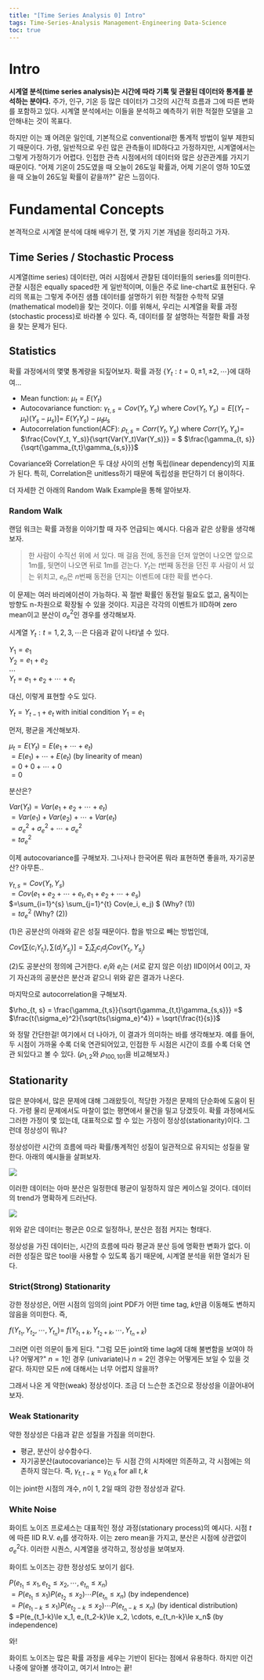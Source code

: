 ```yaml
---
title: "[Time Series Analysis 0] Intro"
tags: Time-Series-Analysis Management-Engineering Data-Science
toc: true
---
```


# Intro
**시계열 분석(time series analysis)는 시간에 따라 기록 및 관찰된 데이터와 통계를 분석하는 분야다.** 주가, 인구, 기온 등 많은 데이터가 그것의 시간적 흐름과 그에 따른 변화를 포함하고 있다. 시계열 분석에서는 이들을 분석하고 예측하기 위한 적절한 모델을 고안해내는 것이 목표다.

하지만 이는 꽤 어려운 일인데, 기본적으로 conventional한 통계적 방법이 일부 제한되기 때문이다. 가령, 일반적으로 우린 많은 관측들이 IID하다고 가정하지만, 시계열에서는 그렇게 가정하기가 어렵다. 인접한 관측 시점에서의 데이터와 많은 상관관계를 가지기 때문이다. "어제 기온이 25도였을 때 오늘이 26도일 확률과, 어제 기온이 영하 10도였을 때 오늘이 26도일 확률이 같을까?" 같은 느낌이다.


# Fundamental Concepts
본격적으로 시계열 분석에 대해 배우기 전, 몇 가지 기본 개념을 정리하고 가자.

## Time Series / Stochastic Process
시계열(time series) 데이터란, 여러 시점에서 관찰된 데이터들의 series를 의미한다. 관찰 시점은 equally spaced한 게 일반적이며, 이들은 주로 line-chart로 표현된다. 우리의 목표는 그렇게 주어진 샘플 데이터를 설명하기 위한 적절한 수학적 모델(mathematical model)을 찾는 것이다. 이를 위해서, 우리는 시계열을 확률 과정(stochastic process)로 바라볼 수 있다. 즉, 데이터를 잘 설명하는 적절한 확률 과정을 찾는 문제가 된다.

## Statistics
확률 과정에서의 몇몇 통계량을 되짚어보자. 확률 과정 $\{Y_t: t = 0, \pm 1, \pm 2, \cdots \}$에 대하여...

- Mean function: $\mu_t = E(Y_t)$
- Autocovariance function: $\gamma_{t, s} = Cov(Y_t, Y_s)$ where $Cov(Y_t, Y_s) = E[(Y_t - \mu_t)(Y_s - \mu_s)] =$ $E(Y_tY_s) - \mu_t\mu_s$
- Autocorrelation function(ACF): $\rho_{t, s} = Corr(Y_t, Y_s)$ where $Corr(Y_t, Y_s) =$ $\frac{Cov(Y_t, Y_s)}{\sqrt{Var(Y_t)Var(Y_s)}} = $ $\frac{\gamma_{t, s}}{\sqrt{\gamma_{t,t}\gamma_{s,s}}}$

Covariance와 Correlation은 두 대상 사이의 선형 독립(linear dependency)의 지표가 된다. 특히, Correlation은 unitless하기 때문에 독립성을 판단하기 더 용이하다.

더 자세한 건 아래의 Random Walk Example을 통해 알아보자.

### Random Walk
랜덤 워크는 확률 과정을 이야기할 때 자주 언급되는 예시다. 다음과 같은 상황을 생각해보자.

> 한 사람이 수직선 위에 서 있다. 매 걸음 전에, 동전을 던져 앞면이 나오면 앞으로 1m를, 뒷면이 나오면 뒤로 1m를 걷는다. $Y_t$는 $t$번째 동전을 던진 후 사람이 서 있는 위치고, $e_n$은 $n$번째 동전을 던지는 이벤트에 대한 확률 변수다.

이 문제는 여러 바리에이션이 가능하다. 꼭 절반 확률인 동전일 필요도 없고, 움직이는 방향도 n-차원으로 확장될 수 있을 것이다. 지금은 각각의 이벤트가 IID하며 zero mean이고 분산이 ${\sigma_e}^2$인 경우를 생각해보자.

시계열 ${Y_t: t = 1, 2, 3, \cdots}$은 다음과 같이 나타낼 수 있다.

$Y_1 = e_1$
<br>$Y_2 = e_1 + e_2$
<br>$\cdots$
<br>$Y_t = e_1 + e_2 + \cdots + e_t$

대신, 이렇게 표현할 수도 있다.

$Y_t = Y_{t-1} + e_t$ with initial condition $Y_1 = e_1$

먼저, 평균을 계산해보자.

$\mu_t = E(Y_t) = E(e_1 + \cdots + e_t)$
<br>$= E(e_1) + \cdots + E(e_t)$ (by linearity of mean)
<br>$= 0+0+\cdots + 0$
<br>$=0$

분산은?

$Var(Y_t) = Var(e_1 + e_2 + \cdots + e_t)$
<br>$=Var(e_1) + Var(e_2) + \cdots + Var(e_t)$
<br>$={\sigma_e}^2 +{\sigma_e}^2 + \cdots + {\sigma_e}^2$
<br>$=t{\sigma_e}^2$

이제 autocovariance를 구해보자. 그나저나 한국어론 뭐라 표현하면 좋을까, 자기공분산? 아무튼..

$\gamma_{t, s} = Cov(Y_t, Y_s)$
<br> $=Cov(e_1 + e_2 + \cdots + e_t, e_1 + e_2 + \cdots + e_s)$
<br> $=\sum_{i=1}^{s} \sum_{j=1}^{t} Cov(e_i, e_j) $ (Why? (1))
<br> $=t{\sigma_e}^2$ (Why? (2))

(1)은 공분산의 아래와 같은 성질 때문이다. 합을 밖으로 빼는 방법인데,

$Cov[\sum(c_iY_{t_i}), \sum(d_jY_{s_j})] = \sum_i \sum_j c_id_j Cov(Y_{t_i}, Y_{s_j})$

(2)도 공분산의 정의에 근거한다. $e_i$와 $e_j$는 (서로 같지 않은 이상) IID이어서 0이고, 자기 자신과의 공분산은 분산과 같으니 위와 같은 결과가 나온다.

마지막으로 autocorrelation을 구해보자.

$\rho_{t, s} = \frac{\gamma_{t,s}}{\sqrt{\gamma_{t,t}\gamma_{s,s}}} =$ $\frac{t{\sigma_e}^2}{\sqrt{ts{\sigma_e}^4}} = \sqrt{\frac{t}{s}}$

와 정말 간단한걸! 여기에서 더 나아가, 이 결과가 의미하는 바를 생각해보자. 예를 들어, 두 시점이 가까울 수록 더욱 연관되어있고, 인접한 두 시점은 시간이 흐를 수록 더욱 연관 되있다고 볼 수 있다. ($\rho_{1,2}$와 $\rho_{100,101}$을 비교해보자.)


## Stationarity
많은 분야에서, 많은 문제에 대해 그래왔듯이, 적당한 가정은 문제의 단순화에 도움이 된다. 가령 물리 문제에서도 마찰이 없는 평면에서 물건을 밀고 당겼듯이. 확률 과정에서도 그러한 가정이 몇 있는데, 대표적으로 할 수 있는 가정이 정상성(stationarity)이다. 그런데 정상성이 뭐냐?

정상성이란 시간의 흐름에 따라 확률/통계적인 성질이 일관적으로 유지되는 성질을 말한다. 아래의 예시들을 살펴보자.

![](/imgs/mge/tsa1.png)

이러한 데이터는 아마 분산은 일정한데 평균이 일정하지 않은 케이스일 것이다. 데이터의 trend가 명확하게 드러난다.

![](/imgs/mge/tsa2.png)

위와 같은 데이터는 평균은 0으로 일정하나, 분산은 점점 커지는 형태다.

정상성을 가진 데이터는, 시간의 흐름에 따라 평균과 분산 등에 명확한 변화가 없다. 이러한 성질은 많은 tool을 사용할 수 있도록 돕기 때문에, 시계열 분석을 위한 열쇠가 된다.

### Strict(Strong) Stationarity
강한 정상성은, 어떤 시점의 임의의 joint PDF가 어떤 time tag, $k$만큼 이동해도 변하지 않음을 의미한다. 즉,

$f(Y_{t_1}, Y_{t_2}, \cdots, Y_{t_n}) =$ $f(Y_{t_1+k}, Y_{t_2+k}, \cdots, Y_{t_n+k})$

그러면 이런 의문이 들게 된다. "그럼 모든 joint와 time lag에 대해 불변함을 보여야 하나? 어떻게?" $n=1$인 경우 (univariate)나 $n=2$인 경우는 어떻게든 보일 수 있을 것 같다. 하지만 모든 $n$에 대해서는 너무 어렵지 않을까?

그래서 나온 게 약한(weak) 정상성이다. 조금 더 느슨한 조건으로 정상성을 이끌어내어 보자.

### Weak Stationarity
약한 정상성은 다음과 같은 성질을 가짐을 의미한다.

- 평균, 분산이 상수함수다.
- 자기공분산(autocovariance)는 두 시점 간의 시차에만 의존하고, 각 시점에는 의존하지 않는다. 즉, $\gamma_{t, t-k} = \gamma_{0, k}$ for all $t, k$

이는 joint한 시점의 개수, $n$이 1, 2일 때의 강한 정상성과 같다.


### White Noise
화이트 노이즈 프로세스는 대표적인 정상 과정(stationary process)의 예시다. 시점 $t$에 따른 IID R.V. $e_t$를 생각하자. 이는 zero mean을 가지고, 분산은 시점에 상관없이 ${\sigma_e}^2$다. 이러한 시퀀스, 시계열을 생각하고, 정상성을 보여보자.

화이트 노이즈는 강한 정상성도 보이기 쉽다.

$P(e_{t_1} \le x_1, e_{t_2} \le x_2, \cdots, e_{t_n} \le x_n)$
<br>$= P(e_{t_1} \le x_1)P(e_{t_2} \le x_2) \cdots P(e_{t_n} \le x_n)$ (by independence)
<br>$= P(e_{t_1 -k} \le x_1)P(e_{t_2 -k} \le x_2) \cdots P(e_{t_n -k} \le x_n)$ (by identical distribution)
<br>$ =P(e_{t_1-k}\le x_1, e_{t_2-k}\le x_2, \cdots, e_{t_n-k}\le x_n$ (by independence)

와! 

화이트 노이즈는 많은 확률 과정을 세우는 기반이 된다는 점에서 유용하다. 하지만 이건 나중에 알아볼 생각이고, 여기서 Intro는 끝!


